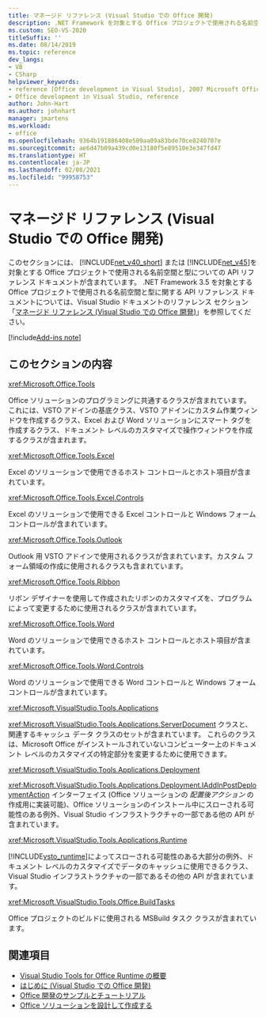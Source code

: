 ```yaml
---
title: マネージド リファレンス (Visual Studio での Office 開発)
description: .NET Framework を対象とする Office プロジェクトで使用される名前空間と型についての API リファレンス ドキュメントについて説明します。
ms.custom: SEO-VS-2020
titleSuffix: ''
ms.date: 08/14/2019
ms.topic: reference
dev_langs:
- VB
- CSharp
helpviewer_keywords:
- reference [Office development in Visual Studio], 2007 Microsoft Office system
- Office development in Visual Studio, reference
author: John-Hart
ms.author: johnhart
manager: jmartens
ms.workload:
- office
ms.openlocfilehash: 9364b191886408e509aa09a83bde70ce8240707e
ms.sourcegitcommit: ae6d47b09a439cd0e13180f5e89510e3e347fd47
ms.translationtype: HT
ms.contentlocale: ja-JP
ms.lasthandoff: 02/08/2021
ms.locfileid: "99958753"
---
```

# <a name="managed-reference-office-development-in-visual-studio"></a>マネージド リファレンス (Visual Studio での Office 開発)
  このセクションには、 [!INCLUDE[net_v40_short](../sharepoint/includes/net-v40-short-md.md)] または [!INCLUDE[net_v45](includes/net-v45-md.md)]を対象とする Office プロジェクトで使用される名前空間と型についての API リファレンス ドキュメントが含まれています。 .NET Framework 3.5 を対象とする Office プロジェクトで使用される名前空間と型に関する API リファレンス ドキュメントについては、Visual Studio ドキュメントのリファレンス セクション「[マネージド リファレンス (Visual Studio での Office 開発)](managed-reference-office-development-in-visual-studio.md)」を参照してください。

[!include[Add-ins note](includes/addinsnote.md)]

## <a name="in-this-section"></a>このセクションの内容
 <xref:Microsoft.Office.Tools>

 Office ソリューションのプログラミングに共通するクラスが含まれています。 これには、VSTO アドインの基底クラス、VSTO アドインにカスタム作業ウィンドウを作成するクラス、Excel および Word ソリューションにスマート タグを作成するクラス、ドキュメント レベルのカスタマイズで操作ウィンドウを作成するクラスが含まれます。

 <xref:Microsoft.Office.Tools.Excel>

 Excel のソリューションで使用できるホスト コントロールとホスト項目が含まれています。

 <xref:Microsoft.Office.Tools.Excel.Controls>

 Excel のソリューションで使用できる Excel コントロールと Windows フォーム コントロールが含まれています。

 <xref:Microsoft.Office.Tools.Outlook>

 Outlook 用 VSTO アドインで使用されるクラスが含まれています。カスタム フォーム領域の作成に使用されるクラスも含まれています。

 <xref:Microsoft.Office.Tools.Ribbon>

 リボン デザイナーを使用して作成されたリボンのカスタマイズを、プログラムによって変更するために使用されるクラスが含まれています。

 <xref:Microsoft.Office.Tools.Word>

 Word のソリューションで使用できるホスト コントロールとホスト項目が含まれています。

 <xref:Microsoft.Office.Tools.Word.Controls>

 Word のソリューションで使用できる Word コントロールと Windows フォーム コントロールが含まれています。

 <xref:Microsoft.VisualStudio.Tools.Applications>

 <xref:Microsoft.VisualStudio.Tools.Applications.ServerDocument> クラスと、関連するキャッシュ データ クラスのセットが含まれています。 これらのクラスは、Microsoft Office がインストールされていないコンピューター上のドキュメント レベルのカスタマイズの特定部分を変更するために使用できます。

 <xref:Microsoft.VisualStudio.Tools.Applications.Deployment>

 <xref:Microsoft.VisualStudio.Tools.Applications.Deployment.IAddInPostDeploymentAction> インターフェイス (Office ソリューションの *配置後アクション* の作成用に実装可能)、Office ソリューションのインストール中にスローされる可能性のある例外、Visual Studio インフラストラクチャの一部である他の API が含まれています。

 <xref:Microsoft.VisualStudio.Tools.Applications.Runtime>

 [!INCLUDE[vsto_runtime](includes/vsto-runtime-md.md)]によってスローされる可能性のある大部分の例外、ドキュメント レベルのカスタマイズでデータのキャッシュに使用できるクラス、Visual Studio インフラストラクチャの一部であるその他の API が含まれています。

 <xref:Microsoft.VisualStudio.Tools.Office.BuildTasks>

 Office プロジェクトのビルドに使用される MSBuild タスク クラスが含まれています。

## <a name="see-also"></a>関連項目
- [Visual Studio Tools for Office Runtime の概要](visual-studio-tools-for-office-runtime-overview.md)
- [はじめに &#40;Visual Studio での Office 開発&#41;](getting-started-office-development-in-visual-studio.md)
- [Office 開発のサンプルとチュートリアル](office-development-samples-and-walkthroughs.md)
- [Office ソリューションを設計して作成する](designing-and-creating-office-solutions.md)
